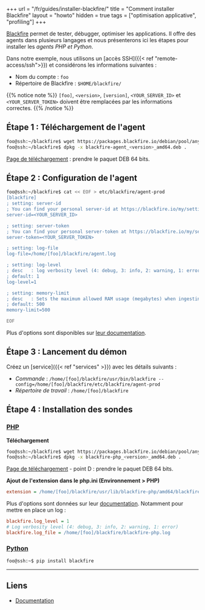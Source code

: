 +++
url = "/fr/guides/installer-blackfire/"
title = "Comment installer Blackfire"
layout = "howto"
hidden = true
tags = ["optimisation applicative", "profiling"]
+++

[Blackfire](https://blackfire.io) permet de tester, débugger, optimiser les applications. Il offre des agents dans plusieurs langages et nous présenterons ici les étapes pour installer les _agents PHP et Python_.

Dans notre exemple, nous utilisons un [accès SSH]({{< ref "remote-access/ssh">}}) et considérons les informations suivantes :

- Nom du compte : `foo`
- Répertoire de Blackfire : `$HOME/blackfire/`

{{% notice note %}}
`[foo]`, `<version>`, `[version]`, `<YOUR_SERVER_ID>` et `<YOUR_SERVER_TOKEN>` doivent être remplacées par les informations correctes.
{{% /notice %}}

## Étape 1 : Téléchargement de l'agent

```sh
foo@ssh:~/blackfire$ wget https://packages.blackfire.io/debian/pool/any/main/b/blackfire-php/blackfire-agent_<version>_amd64.deb
foo@ssh:~/blackfire$ dpkg -x blackfire-agent_<version>_amd64.deb .
```
[Page de téléchargement](https://blackfire.io/docs/up-and-running/installation?action=install&mode=full&location=local&os=manual&language=php) : prendre le paquet DEB 64 bits.

## Étape 2 : Configuration de l'agent

```sh
foo@ssh:~/blackfire$ cat << EOF > etc/blackfire/agent-prod
[blackfire]
; setting: server-id
; You can find your personal server-id at https://blackfire.io/my/settings/credentials
server-id=<YOUR_SERVER_ID>

; setting: server-token
; You can find your personal server-token at https://blackfire.io/my/settings/credentials
server-token=<YOUR_SERVER_TOKEN>

; setting: log-file
log-file=/home/[foo]/blackfire/agent.log

; setting: log-level
; desc   : log verbosity level (4: debug, 3: info, 2: warning, 1: error)
; default: 1
log-level=1

; setting: memory-limit
; desc   : Sets the maximum allowed RAM usage (megabytes) when ingesting traces. Use 0 to disable
; default: 500
memory-limit=500

EOF
```

Plus d'options sont disponibles sur [leur documentation](https://blackfire.io/docs/up-and-running/configuration/agent).

## Étape 3 : Lancement du démon

Créez un [service]({{< ref "services" >}}) avec les détails suivants :

- *Commande* : `/home/[foo]/blackfire/usr/bin/blackfire --config=/home/[foo]/blackfire/etc/blackfire/agent-prod`
- *Répertoire de travail* : `/home/[foo]/blackfire`

## Étape 4 : Installation des sondes

### [PHP](https://blackfire.io/docs/php)

**Téléchargement**

```sh
foo@ssh:~/blackfire$ wget https://packages.blackfire.io/debian/pool/any/main/b/blackfire-php/blackfire-php_<version>_amd64.deb
foo@ssh:~/blackfire$ dpkg -x blackfire-php_<version>_amd64.deb .
```
[Page de téléchargement](https://blackfire.io/docs/up-and-running/installation?action=install&mode=full&location=local&os=manual&language=php) - point D : prendre le paquet DEB 64 bits.

**Ajout de l'extension dans le php.ini (Environnement > PHP)**

```ini
extension = /home/[foo]/blackfire/usr/lib/blackfire-php/amd64/blackfire-[version].so
```

Plus d'options sont données sur leur [documentation](https://blackfire.io/docs/php/configuration). Notamment pour mettre en place un log :

```ini
blackfire.log_level = 1
# Log verbosity level (4: debug, 3: info, 2: warning, 1: error)
blackfire.log_file = /home/[foo]/blackfire/blackfire-php.log
```

### [Python](https://blackfire.io/docs/python)

```sh
foo@ssh:~$ pip install blackfire
```

---

## Liens

- [Documentation](https://blackfire.io/docs)
